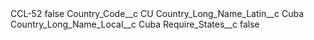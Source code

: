 <?xml version="1.0" encoding="UTF-8"?>
<CustomMetadata xmlns="http://soap.sforce.com/2006/04/metadata" xmlns:xsi="http://www.w3.org/2001/XMLSchema-instance" xmlns:xsd="http://www.w3.org/2001/XMLSchema">
    <label>CCL-52</label>
    <protected>false</protected>
    <values>
        <field>Country_Code__c</field>
        <value xsi:type="xsd:string">CU</value>
    </values>
    <values>
        <field>Country_Long_Name_Latin__c</field>
        <value xsi:type="xsd:string">Cuba</value>
    </values>
    <values>
        <field>Country_Long_Name_Local__c</field>
        <value xsi:type="xsd:string">Cuba</value>
    </values>
    <values>
        <field>Require_States__c</field>
        <value xsi:type="xsd:boolean">false</value>
    </values>
</CustomMetadata>
